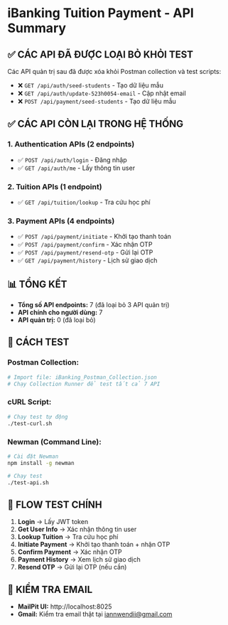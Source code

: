 # iBanking Tuition Payment - API Summary

## ✅ **CÁC API ĐÃ ĐƯỢC LOẠI BỎ KHỎI TEST**

Các API quản trị sau đã được xóa khỏi Postman collection và test scripts:

- ❌ `GET /api/auth/seed-students` - Tạo dữ liệu mẫu
- ❌ `GET /api/auth/update-523h0054-email` - Cập nhật email  
- ❌ `POST /api/payment/seed-students` - Tạo dữ liệu mẫu

## ✅ **CÁC API CÒN LẠI TRONG HỆ THỐNG**

### **1. Authentication APIs (2 endpoints)**
- ✅ `POST /api/auth/login` - Đăng nhập
- ✅ `GET /api/auth/me` - Lấy thông tin user

### **2. Tuition APIs (1 endpoint)**
- ✅ `GET /api/tuition/lookup` - Tra cứu học phí

### **3. Payment APIs (4 endpoints)**
- ✅ `POST /api/payment/initiate` - Khởi tạo thanh toán
- ✅ `POST /api/payment/confirm` - Xác nhận OTP
- ✅ `POST /api/payment/resend-otp` - Gửi lại OTP
- ✅ `GET /api/payment/history` - Lịch sử giao dịch

## 📊 **TỔNG KẾT**

- **Tổng số API endpoints:** 7 (đã loại bỏ 3 API quản trị)
- **API chính cho người dùng:** 7
- **API quản trị:** 0 (đã loại bỏ)

## 🧪 **CÁCH TEST**

### **Postman Collection:**
```bash
# Import file: iBanking_Postman_Collection.json
# Chạy Collection Runner để test tất cả 7 API
```

### **cURL Script:**
```bash
# Chạy test tự động
./test-curl.sh
```

### **Newman (Command Line):**
```bash
# Cài đặt Newman
npm install -g newman

# Chạy test
./test-api.sh
```

## 🎯 **FLOW TEST CHÍNH**

1. **Login** → Lấy JWT token
2. **Get User Info** → Xác nhận thông tin user
3. **Lookup Tuition** → Tra cứu học phí
4. **Initiate Payment** → Khởi tạo thanh toán + nhận OTP
5. **Confirm Payment** → Xác nhận OTP
6. **Payment History** → Xem lịch sử giao dịch
7. **Resend OTP** → Gửi lại OTP (nếu cần)

## 📧 **KIỂM TRA EMAIL**

- **MailPit UI:** http://localhost:8025
- **Gmail:** Kiểm tra email thật tại iannwendii@gmail.com
